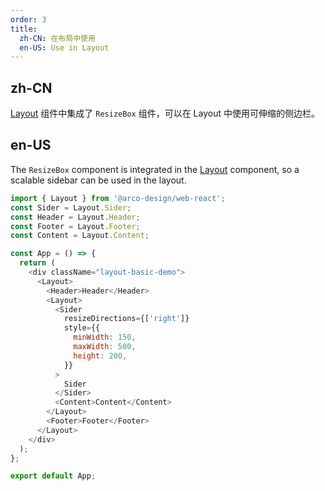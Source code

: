 ```yaml
---
order: 3
title: 
  zh-CN: 在布局中使用
  en-US: Use in Layout
---
```


## zh-CN

[Layout](/react/components/ResizeBox) 组件中集成了 `ResizeBox` 组件，可以在 Layout 中使用可伸缩的侧边栏。

## en-US

The `ResizeBox` component is integrated in the [Layout](/react/components/ResizeBox) component, so a scalable sidebar can be used in the layout.

```js
import { Layout } from '@arco-design/web-react';
const Sider = Layout.Sider;
const Header = Layout.Header;
const Footer = Layout.Footer;
const Content = Layout.Content;

const App = () => {
  return (
    <div className="layout-basic-demo">
      <Layout>
        <Header>Header</Header>
        <Layout>
          <Sider
            resizeDirections={['right']}
            style={{
              minWidth: 150,
              maxWidth: 500,
              height: 200,
            }}
          >
            Sider
          </Sider>
          <Content>Content</Content>
        </Layout>
        <Footer>Footer</Footer>
      </Layout>
    </div>
  );
};

export default App;
```
